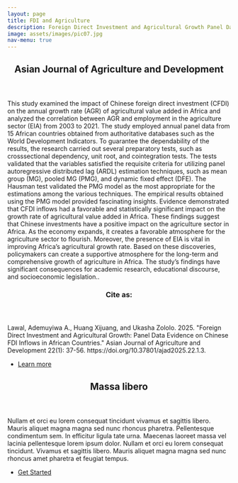 ```yaml
---
layout: page
title: FDI and Agriculture
description: Foreign Direct Investment and Agricultural Growth Panel Data Evidence on Chinese FDI Inflows in African Countries
image: assets/images/pic07.jpg
nav-menu: true
---
```


<!-- Main -->
<div id="main">

<!-- One -->
<section id="one">
	<div class="inner">
		<header class="major">
			<h2>Asian Journal of Agriculture and Development</h2>
		</header>
		<p>This study examined the impact of Chinese foreign direct investment (CFDI) on the annual growth rate (AGR) of agricultural value added in Africa and analyzed the correlation between AGR and employment in the agriculture sector (EIA) from 2003 to 2021. The study employed annual panel data from 15 African countries obtained from authoritative databases such as the World Development Indicators. To guarantee the dependability of the results, the research carried out several preparatory tests, such as crosssectional 
dependency, unit root, and cointegration tests. The tests validated that the variables satisfied the requisite criteria for utilizing panel autoregressive distributed lag (ARDL) estimation techniques, such as mean group (MG), pooled MG (PMG), and dynamic fixed effect (DFE). The Hausman test validated the PMG model as the most appropriate for the estimations among the various techniques. The empirical results obtained using the PMG model provided fascinating insights. Evidence demonstrated that CFDI inflows had a favorable and statistically significant impact on the growth rate of agricultural value added in Africa. These findings suggest that Chinese investments have a positive impact on the agriculture sector in Africa. As the economy expands, it creates a favorable atmosphere for the agriculture sector to flourish. Moreover, the presence of EIA is vital in improving Africa’s agricultural growth rate. Based on these discoveries, policymakers can create a supportive atmosphere for the long-term and comprehensive growth of agriculture in Africa. The study’s findings have significant consequences for academic research, educational discourse, and socioeconomic legislation..</p>
	</div>
</section>

<!-- Two -->
<section id="two" class="spotlights">
	<section>
		</a>
		<div class="content">
			<div class="inner">
				<header class="major">
					<h3>Cite as:</h3>
				</header>
				<p>Lawal, Ademuyiwa A., Huang Xijuang, and Ukasha Zololo. 2025. "Foreign Direct Investment and Agricultural Growth: Panel Data Evidence on Chinese FDI Inflows in African Countries." Asian Journal of Agriculture and Development 22(1): 37-56. https://doi.org/10.37801/ajad2025.22.1.3.</p>
				<ul class="actions">
					<li><a href="generic.html" class="button">Learn more</a></li>
				</ul>
			</div>
		</div>
	</section>


<!-- Three -->
<section id="three">
	<div class="inner">
		<header class="major">
			<h2>Massa libero</h2>
		</header>
		<p>Nullam et orci eu lorem consequat tincidunt vivamus et sagittis libero. Mauris aliquet magna magna sed nunc rhoncus pharetra. Pellentesque condimentum sem. In efficitur ligula tate urna. Maecenas laoreet massa vel lacinia pellentesque lorem ipsum dolor. Nullam et orci eu lorem consequat tincidunt. Vivamus et sagittis libero. Mauris aliquet magna magna sed nunc rhoncus amet pharetra et feugiat tempus.</p>
		<ul class="actions">
			<li><a href="generic.html" class="button next">Get Started</a></li>
		</ul>
	</div>
</section>

</div>
